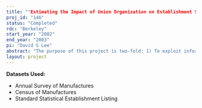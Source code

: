 ```yaml
---
title: ""Estimating the Impact of Union Organization on Establishment Survival and Employment: Evidence from Census and Commercial Market Research Data""
proj_id: "146"
status: "Completed"
rdc: "Berkeley"
start_year: "2002"
end_year: "2003"
pi: "David S Lee"
abstract: "The purpose of this project is two-fold: 1) To exploit information on voting patterns from NLRB representation elections to generate quasi-experimental estimates of the impact of certification and unionization on business establishment survival and employment using the Longitudinal Research Database (LRD), and 2) to assess the reliability of both the LRD employment variable as well as its record linkage over time using an alternative and independent measure obtained from a commercially-available establishment-level database on survival and employment levels."
layout: project
---
```


**Datasets Used:**

  - Annual Survey of Manufactures 
  - Census of Manufactures 
  - Standard Statistical Establishment Listing 

